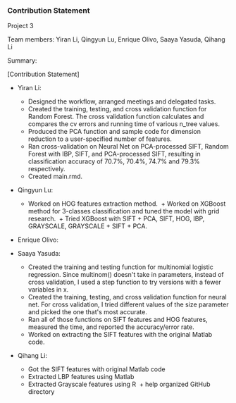 ### Contribution Statement

Project 3

Team members: Yiran Li,  Qingyun Lu, Enrique Olivo, Saaya Yasuda, Qihang Li

Summary: 

[Contribution Statement] 

+ Yiran Li:
  + Designed the workflow, arranged meetings and delegated tasks.
  + Created the training, testing, and cross validation function for Random Forest. The cross validation function calculates
  and compares the cv errors and running time of various n_tree values. 
  + Produced the PCA function and sample code for dimension reduction to a user-specified number of features.
  + Ran cross-validation on Neural Net on PCA-processed SIFT, Random Forest with IBP, SIFT, and PCA-processed SIFT, resulting
  in classification accuracy of 70.7%, 70.4%, 74.7% and 79.3% respectively. 
  + Created main.rmd.
  
+ Qingyun Lu: 
  + Worked on HOG features extraction method.
  + Worked on XGBoost method for 3-classes classification and tuned the model with grid research.
  + Tried XGBoost with SIFT + PCA, SIFT, HOG, IBP, GRAYSCALE, GRAYSCALE + SIFT + PCA.

+ Enrique Olivo:

+ Saaya Yasuda: 
  + Created the training and testing function for multinomial logistic regression. Since multinom() doesn't take in parameters, instead of cross validation, I used a step function to try versions with a fewer variables in x.
  + Created the training, testing, and cross validation function for neural net. For cross validation, I tried different values of the size parameter and picked the one that's most accurate.
  + Ran all of those functions on SIFT features and HOG features, measured the time, and reported the accuracy/error rate.
  + Worked on extracting the SIFT features with the original Matlab code.

+ Qihang Li: 
  + Got the SIFT features with original Matlab code
  + Extracted LBP features using Matlab
  + Extracted Grayscale features using R
  + help organized GitHub directory
